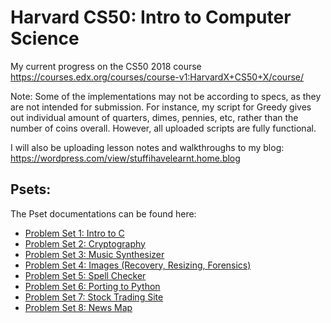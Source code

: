 # Harvard CS50: Intro to Computer Science
My current progress on the CS50 2018 course
https://courses.edx.org/courses/course-v1:HarvardX+CS50+X/course/


Note:
Some of the implementations may not be according to specs, as they are not intended for submission. 
For instance, my script for Greedy gives out individual amount of quarters, dimes, pennies, etc, rather than the number of coins overall.
However, all uploaded scripts are fully functional.

I will also be uploading lesson notes and walkthroughs to my blog: 
https://wordpress.com/view/stuffihavelearnt.home.blog


## Psets:
The Pset documentations can be found here:
- [Problem Set 1: Intro to C](https://docs.cs50.net/2018/x/psets/1/pset1.html)
- [Problem Set 2: Cryptography](https://docs.cs50.net/2018/x/psets/2/pset2.html)
- [Problem Set 3: Music Synthesizer](https://docs.cs50.net/2018/x/psets/3/pset3.html)
- [Problem Set 4: Images (Recovery, Resizing, Forensics)](https://docs.cs50.net/2018/x/psets/4/pset4.html)
- [Problem Set 5: Spell Checker](https://docs.cs50.net/2018/x/psets/5/pset5.html)
- [Problem Set 6: Porting to Python](https://docs.cs50.net/2018/x/psets/6/pset6.html)
- [Problem Set 7: Stock Trading Site](https://docs.cs50.net/2018/x/psets/7/pset7.html)
- [Problem Set 8: News Map](https://docs.cs50.net/2018/x/psets/8/pset8.html)
